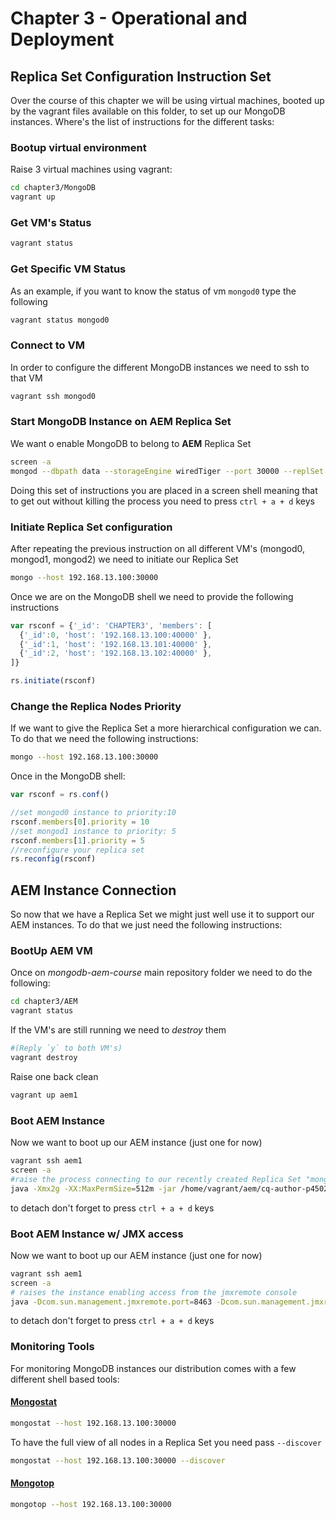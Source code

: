 # Chapter 3 - Operational and Deployment

## Replica Set Configuration Instruction Set

Over the course of this chapter we will be using virtual machines, booted up by the vagrant files available on this folder, to set up our MongoDB instances.
Where's the list of instructions for the different tasks:


### Bootup virtual environment

Raise 3 virtual machines using vagrant:

```sh
cd chapter3/MongoDB
vagrant up
```


### Get VM's Status

```sh
vagrant status
```

### Get Specific VM Status

As an example, if you want to know the status of vm `mongod0` type the following

```sh
vagrant status mongod0
```

### Connect to VM
In order to configure the different MongoDB instances we need to ssh to that VM

```sh
vagrant ssh mongod0
```


### Start MongoDB Instance on AEM Replica Set
We want o enable MongoDB to belong to **AEM** Replica Set

```sh
screen -a
mongod --dbpath data --storageEngine wiredTiger --port 30000 --replSet AEM
```

Doing this set of instructions you are placed in a screen shell meaning that to get out without killing the process you need to press `ctrl + a + d` keys  


### Initiate Replica Set configuration
After repeating the previous instruction on all different VM's (mongod0, mongod1, mongod2) we need to initiate our Replica Set
```sh
mongo --host 192.168.13.100:30000
```
Once we are on the MongoDB shell we need to provide the following instructions

```javascript
var rsconf = {'_id': 'CHAPTER3', 'members': [
  {'_id':0, 'host': '192.168.13.100:40000' },
  {'_id':1, 'host': '192.168.13.101:40000' },
  {'_id':2, 'host': '192.168.13.102:40000' },
]}

rs.initiate(rsconf)
```

### Change the Replica Nodes **Priority**
If we want to give the Replica Set a more hierarchical configuration we can. To do that we need the following instructions:

```sh
mongo --host 192.168.13.100:30000
```
Once in the MongoDB shell:

```javascript
var rsconf = rs.conf()

//set mongod0 instance to priority:10
rsconf.members[0].priority = 10
//set mongod1 instance to priority: 5
rsconf.members[1].priority = 5
//reconfigure your replica set
rs.reconfig(rsconf)
```

## AEM Instance Connection

So now that we have a Replica Set we might just well use it to support our AEM instances.
To do that we just need the following instructions:

### BootUp AEM VM
Once on *mongodb-aem-course* main repository folder we need to do the following:

```sh
cd chapter3/AEM
vagrant status
```

If the VM's are still running we need to *destroy* them

```sh
#(Reply `y` to both VM's)
vagrant destroy
```

Raise one back clean
```sh
vagrant up aem1
```

### Boot AEM Instance

Now we want to boot up our AEM instance (just one for now)
```sh
vagrant ssh aem1
screen -a
#raise the process connecting to our recently created Replica Set "mongodb://192.168.13.100:30000,192.168.13.101:30000,192.168.13.102:30000/?replicaSet=AEM"
java -Xmx2g -XX:MaxPermSize=512m -jar /home/vagrant/aem/cq-author-p4502.jar -r crx3,crx3mongo -Doak.mongo.uri="mongodb://192.168.13.100:30000,192.168.13.101:30000,192.168.13.102:30000/?replicaSet=AEM"
```
to detach don't forget to press `ctrl + a + d` keys


### Boot AEM Instance w/ JMX access

Now we want to boot up our AEM instance (just one for now)
```sh
vagrant ssh aem1
screen -a
# raises the instance enabling access from the jmxremote console
java -Dcom.sun.management.jmxremote.port=8463 -Dcom.sun.management.jmxremote.authenticate=false, -Dcom.sun.management.jmxremote.ssl=false -Xmx2g -XX:MaxPermSize=512m -jar /home/vagrant/aem/cq-author-p4502.jar -r crx3,crx3mongo -Doak.mongo.uri="mongodb://192.168.13.100:40000,192.168.13.101:40000,192.168.13.102:40000/?replicaSet=CHAPTER3"
```
to detach don't forget to press `ctrl + a + d` keys


### Monitoring Tools

For monitoring MongoDB instances our distribution comes with a few different shell based tools:

#### [Mongostat](https://docs.mongodb.org/manual/reference/program/mongostat/)

```sh
mongostat --host 192.168.13.100:30000
```

To have the full view of all nodes in a Replica Set you need pass `--discover`

```sh
mongostat --host 192.168.13.100:30000 --discover
```

#### [Mongotop](https://docs.mongodb.org/manual/reference/program/mongotop/)

```sh
mongotop --host 192.168.13.100:30000
```
